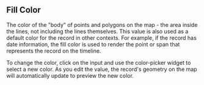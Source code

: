## Fill Color

The color of the "body" of points and polygons on the map - the area inside the lines, not including the lines themselves. This value is also used as a default color for the record in other contexts. For example, if the record has date information, the fill color is used to render the point or span that represents the record on the timeline.

To change the color, click on the input and use the color-picker widget to select a new color. As you edit the value, the record's geometry on the map will automatically update to preview the new color.

